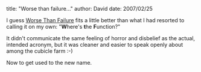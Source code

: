 
title: "Worse than failure..."
author: David
date: 2007/02/25

I guess [Worse Than Failure](http://worsethanfailure.com/Articles/Announcement_0x3a__Website_0x2e_RenameTo\(_0x201c_Worse_Than_Failure_0x201d_\).aspx) fits a little better than what I had resorted to calling it on my own: "**W**here's **t**he **F**unction?"  

It didn't communicate the same feeling of horror and disbelief as the actual, intended acronym, but it was cleaner and easier to speak openly about among the cubicle farm :-) 

Now to get used to the new name.

